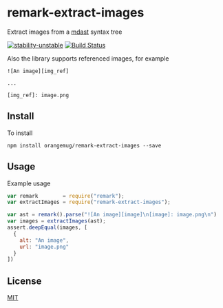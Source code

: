 # remark-extract-images
Extract images from a [mdast](https://github.com/syntax-tree/mdast) syntax tree

[![stability-unstable](https://img.shields.io/badge/stability-unstable-yellow.svg)][stability]
[![Build Status](https://circleci.com/gh/orangemug/remark-extract-images.png?style=shield)][circleci]

[stability]:   https://github.com/orangemug/stability-badges#unstable
[circleci]:    https://circleci.com/gh/orangemug/remark-extract-images


Also the library supports referenced images, for example

```
![An image][img_ref]

...

[img_ref]: image.png
```


## Install
To install

```
npm install orangemug/remark-extract-images --save
```


## Usage
Example usage

```js
var remark        = require("remark");
var extractImages = require("remark-extract-images");

var ast = remark().parse("![An image][image]\n[image]: image.png\n")
var images = extractImages(ast);
assert.deepEqual(images, [
  {
    alt: "An image",
    url: "image.png"
  }
])
```


## License
[MIT](LICENSE)
